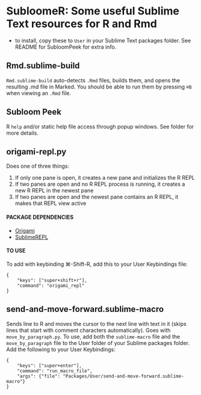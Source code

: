 # SubloomeR: Some useful Sublime Text resources for R and Rmd


- to install, copy these to `User` in your Sublime Text packages folder. See README for SubloomPeek for extra info.

## Rmd.sublime-build
`Rmd.sublime-build` auto-detects `.Rmd` files, builds them, and opens the resulting .md file in Marked. You should be able to run them by pressing `⌘B` when viewing an `.Rmd` file.


## Subloom Peek

R `help` and/or static help file access through popup windows. See folder for more details.

## origami-repl.py 
Does one of three things:

1. If only one pane is open, it creates a new pane and initializes the R REPL
2. If two panes are open and no R REPL process is running, it creates a new R REPL in the newest pane
3. If two panes are open and the newest pane contains an R REPL, it makes that REPL view active

#### PACKAGE DEPENDENCIES

- [Origami](https://github.com/SublimeText/Origami)
- [SublimeREPL](https://github.com/wuub/SublimeREPL)

#### TO USE

To add with keybinding ⌘-Shift-R, add this to your User Keybindings file:
```
{
    "keys": ["super+shift+r"],
    "command": "origami_repl"
}
```

## send-and-move-forward.sublime-macro

Sends line to R and moves the cursor to the next line with text in it (skips lines that start with comment characters automatically). Goes with `move_by_paragraph.py`. To use, add both the `sublime-macro` file and the `move_by_paragraph` file to the User folder of your Sublime packages folder. Add the following to your User Keybindings:

```
{
    "keys": ["super+enter"], 
    "command": "run_macro_file", 
    "args": {"file": "Packages/User/send-and-move-forward.sublime-macro"}
}
```

